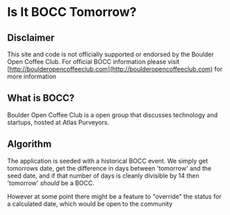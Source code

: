 Is It BOCC Tomorrow?
====================

Disclaimer
----------

This site and code is not officially supported or endorsed by the
Boulder Open Coffee Club.  For official BOCC information please visit
[http://boulderopencoffeeclub.com](http://boulderopencoffeeclub.com) for
more information

What is BOCC?
-------------

Boulder Open Coffee Club is a open group that discusses technology and
startups, hosted at Atlas Purveyors.

Algorithm
---------

The application is seeded with a historical BOCC event.  We simply get
tomorrows date, get the difference in days between 'tomorrow' and the
seed date, and if that number of days is cleanly divisible by 14 then
'tomorrow' *should* be a BOCC.

However at some point there might be a feature to "override" the status
for a calculated date, which would be open to the community
